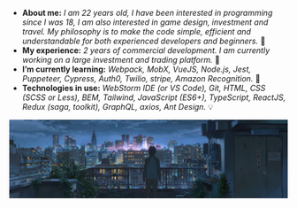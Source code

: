 * **About me:** *I am 22 years old, I have been interested in programming since I was 18, I am also interested in game design, investment and travel. My philosophy is to make the code simple, efficient and understandable for both experienced developers and beginners.* 🤔
* **My experience:** *2 years of commercial development.* *I am currently working on a large investment and trading platform.* 🔭
* **I’m currently learning:** *Webpack, MobX, VueJS, Node.js, Jest, Puppeteer, Cypress, Auth0, Twilio, stripe, Amazon Recognition.* 🌱
* **Technologies in use:** *WebStorm IDE (or VS Code), Git, HTML, CSS (SCSS or Less), BEM, Tailwind, JavaScript (ES6+), TypeScript, ReactJS, Redux (saga, toolkit), GraphQL, axios, Ant Design.* 💡

<img src="https://raw.githubusercontent.com/gzhel/gzhel/main/images/2.jpg">

<!-- * **Personal project of September:** *landing page application using HTML, SCSS, Material UI, BEM, JavaScript, ReactJS (no "flux").* 💯 -->

<!--
**gzhel/gzhel** is a ✨ _special_ ✨ repository because its `README.md` (this file) appears on your GitHub profile.

Here are some ideas to get you started:

- 🔭 I’m currently working on ...
- 🌱 I’m currently learning ...
- 👯 I’m looking to collaborate on ...
- 🤔 I’m looking for help with ...
- 💬 Ask me about ...
- 📫 How to reach me: ...
- 😄 Pronouns: ...
- ⚡ Fun fact: ...
-->
